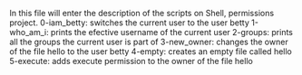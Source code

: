 In this file will enter the description of the scripts on Shell, permissions project.
0-iam_betty: switches the current  user to the user betty
1-who_am_i: prints the efective username of the current user
2-groups: prints all the groups the current user is part of
3-new_owner: changes the owner of the file hello to the user betty
4-empty: creates an empty file called hello
5-execute: adds execute permission to the owner of the file hello 
